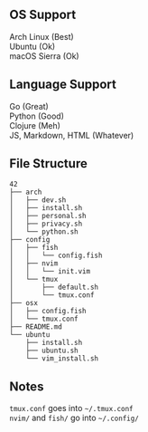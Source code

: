 ## OS Support
Arch Linux (Best)  
Ubuntu (Ok)  
macOS Sierra (Ok)  

## Language Support
Go (Great)  
Python (Good)  
Clojure (Meh)  
JS, Markdown, HTML (Whatever)  

## File Structure
```
42
├── arch
│   ├── dev.sh
│   ├── install.sh
│   ├── personal.sh
│   ├── privacy.sh
│   └── python.sh
├── config
│   ├── fish
│   │   └── config.fish
│   ├── nvim
│   │   └── init.vim
│   └── tmux
│       ├── default.sh
│       └── tmux.conf
├── osx
│   ├── config.fish
│   └── tmux.conf
├── README.md
└── ubuntu
    ├── install.sh
    ├── ubuntu.sh
    └── vim_install.sh
```

## Notes
`tmux.conf` goes into `~/.tmux.conf`  
`nvim/` and `fish/` go into `~/.config/`
